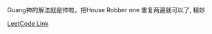 Guang神的解法就是帅啦，把House Robber one 重复两遍就可以了, 精妙  

[LeetCode Link](https://leetcode.com/problems/house-robber-ii/)  